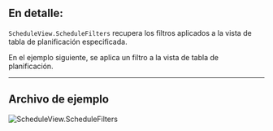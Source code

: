 ## En detalle:
`ScheduleView.ScheduleFilters` recupera los filtros aplicados a la vista de tabla de planificación especificada.

En el ejemplo siguiente, se aplica un filtro a la vista de tabla de planificación.
___
## Archivo de ejemplo

![ScheduleView.ScheduleFilters](./Revit.Elements.Views.ScheduleView.ScheduleFilters_img.jpg)
